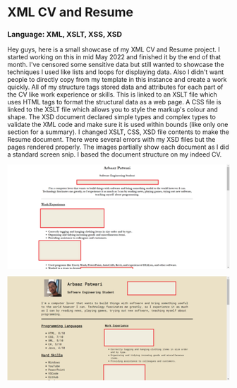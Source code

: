 # XML CV and Resume
### Language: XML, XSLT, XSS, XSD

Hey guys, here is a small showcase of my XML CV and Resume project. I started working on this in mid May 2022 and finished it by the end of that month. I've censored some sensitive data but still wanted to showcase the techniques I used like lists and loops for displaying data. Also I didn't want people to directly copy from my template in this instance and create a work quickly. All of my structure tags stored data and attributes for each part of the CV like work experience or skills. This is linked to an XSLT file which uses HTML tags to format the structural data as a web page. A CSS file is linked to the XSLT file which allows you to style the markup's colour and shape. The XSD document declared simple types and complex types to validate the XML code and make sure it is used within bounds (like only one section for a summary). I changed XSLT, CSS, XSD file contents to make the Resume document. There were several errors with my XSD files but the pages rendered properly. The images partially show each document as I did a standard screen snip. I based the document structure on my indeed CV.

![CV_Image](https://github.com/ArbaazPatwari/Coding-Projects/blob/main/CV%20Project/Images/XML%20CV%20(censored).png)

![Resume_Image](https://github.com/ArbaazPatwari/Coding-Projects/blob/main/CV%20Project/Images/Resume%20CV%20(censored).png)
